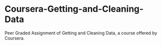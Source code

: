 # Coursera-Getting-and-Cleaning-Data
Peer Graded Assignment of Getting and Cleaning Data, a course offered by Coursera. 

